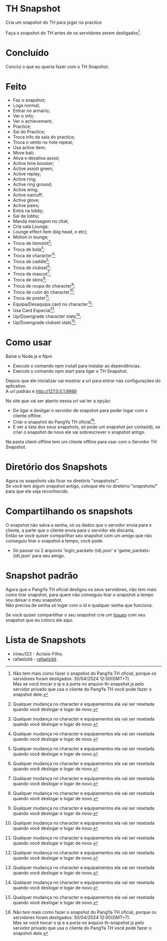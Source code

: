 # TH Snapshot
Cria um snapshot do TH para jogar no practice

Faça o snapshot do TH antes de os servidores serem desligados[^1].

# Concluído
Conclui o que eu queria fazer com o TH Snapshot.

# Feito
- Faz o snapshot;
- Loga normal; 
- Entrar no armário;
- Ver o info;
- Ver o achievement;
- Practice;
- Sai do Practice;
- Troca info da sala do practice;
- Troca o vento no hole repeat;
- Usa active item;
- Move ball;
- Ativa e desativa assist;
- Active time booster;
- Active assist green;
- Active replay;
- Active ring;
- Active ring ground;
- Active wing;
- Active earcuff;
- Active glove;
- Active paws;
- Entra na lobby;
- Sai da lobby;
- Manda mensagem no chat;
- Cria sala Lounge;
- Lounge effect item (big head, e etc);
- Motion in lounge;
- Troca de itemslot[^2];
- Troca de bola[^2];
- Troca de character[^2];
- Troca de caddie[^2];
- Troca de clubset[^2];
- Troca de mascot[^2];
- Troca de skins[^2];
- Troca de roupa do character[^2];
- Troca de cutin do character[^2];
- Troca de poster[^2];
- Equipa/Desaquipa card no character[^2];
- Usa Card Especial[^2].
- Up/Downgrade character stats[^2];
- Up/Downgrade clubset stats[^2];

# Como usar
Baixe o Node.js e Npm

- Execute o comando npm install para instalar as dependências.
- Execute o comando npm start para ligar o TH Snapshot.

Depois que ele inicializar vai mostrar a url para entrar nas configurações do aplicativo.\
A url padrão é http://127.0.0.1:9988

No site que vai ser aberto nessa url vai ter a opção:
- De ligar e desligar o servidor de snapshot para poder logar com o cliente offline.
- Criar o snapshot do PangYa TH oficial[^1].
- E ver a lista dos seus snapshots, só pode um snapshot por conta(id), se criar o snapshot de novo ele vai sobrescrever o snapshot antigo.

[^1]: Não tem mais como fazer o snapshot do PangYa TH oficial, porque os servidores foram desligados: 30/04/2024 12:00(GMT+7).\
Mas se você trocar o ip e a porta no arquivo th-snapshot.js pelo servidor privado que usa o cliente do PangYa TH você pode fazer o snapshot dele.

[^2]: Qualquer mudança no character e equipamentos ela vai ser resetada quando você deslogar e logar de novo.

Na pasta client-offline tem um cliente offline para usar com o Servidor TH Snapshot.

# Diretório dos Snapshots
Agora os snapshots vão ficar no diretório "snapshots/".\
Se você tem algum snapshot antigo, coloque ele no diretório "snapshots/" para que ele seja reconhecido.

# Compartilhando os snapshots
O snapshot não salva a senha, só os dados que o servidor envia para o cliente, a parte que o cliente envia para o servidor ele discarta.\
Então se você quiser comparilhar seu snapshot com um amigo que não conseguiu tirar o snapshot a tempo, você pode.

- Só passar os 2 arquivos 'login_packets-(id).json' e 'game_packets-(id).json' para seu amigo.

# Snapshot padrão
Agora que o PangYa TH oficial desligou os seus servidores, não tem mais como tirar snapshot, para quem não conseguiu tirar o snapshot a tempo vou deixar o meu snapshot.\
Não precisa de senha só logar com o id e qualquer senha que funciona.

Se você quiser compartilhar o seu snapshot crie um [Issues](https://github.com/Acrisio-Filho/TH-Snapshot/issues) com seu snapshot que eu coloco ele aqui.

# Lista de Snapshots
- irineu123 - Acrisio-Filho.
- rafaelzdd - [rafaelzdd](https://github.com/rafaelzdd).
